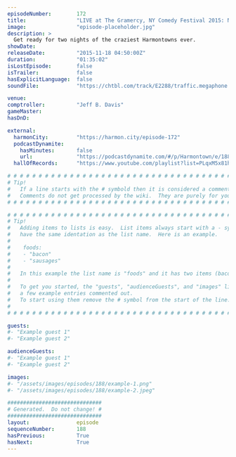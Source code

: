 ```yaml
---
episodeNumber:        172
title:                "LIVE at The Gramercy, NY Comedy Festival 2015: Night 1"
image:                "episode-placeholder.jpg"
description: >
  Get ready for two nights of the craziest Harmontowns ever.
showDate:             
releaseDate:          "2015-11-18 04:50:00Z"
duration:             "01:35:02"
isLostEpisode:        false
isTrailer:            false
hasExplicitLanguage:  false
soundFile:            "https://chtbl.com/track/E2288/traffic.megaphone.fm/STA5763141609.mp3?updated=1561142080"

venue:                
comptroller:          "Jeff B. Davis"
gameMaster:           
hasDnD:               

external:
  harmonCity:         "https://harmon.city/episode-172"
  podcastDynamite:
    hasMinutes:       false
    url:              "https://podcastdynamite.com/#/p/Harmontown/e/188/172"
  hallOfRecords:      "https://www.youtube.com/playlist?list=PLqxM5x81hNOZ_yXwdGtIKKVSOwiE6S6UO"

# # # # # # # # # # # # # # # # # # # # # # # # # # # # # # # # # # # # # # # # # # # # #
# Tip!
#   If a line starts with the # symbold then it is considered a comment.
#   Comments do not get processed by the wiki.  They are purely for your information.
# # # # # # # # # # # # # # # # # # # # # # # # # # # # # # # # # # # # # # # # # # # # #

# # # # # # # # # # # # # # # # # # # # # # # # # # # # # # # # # # # # # # # # # # # # #
# Tip!
#   Adding items to lists is easy.  List items always start with a - symbol and have
#   have the same identation as the list name.  Here is an example.
#
#    foods:
#    - "bacon"
#    - "sausages"
#
#   In this example the list name is "foods" and it has two items (bacon, and sausages).
#
#   To get you started, the "guests", "audienceGuests", and "images" lists below have
#   a few example entries commented out.
#   To start using them remove the # symbol from the start of the line.
#
# # # # # # # # # # # # # # # # # # # # # # # # # # # # # # # # # # # # # # # # # # # # #

guests:
#- "Example guest 1"
#- "Example guest 2"

audienceGuests:
#- "Example guest 1"
#- "Example guest 2"

images:
#- "/assets/images/episodes/188/example-1.png"
#- "/assets/images/episodes/188/example-2.jpeg"

##############################
# Generated.  Do not change! #
##############################
layout:               episode
sequenceNumber:       188
hasPrevious:          True
hasNext:              True
---
```


<!-- The episode description will be rendered here -->

<!-- Add your content BELOW here -->
<!-- vvvvvvvvvvvvvvvvvvvvvvvvvvv -->




<!-- ^^^^^^^^^^^^^^^^^^^^^^^^^^^ -->
<!-- Add your content ABOVE here -->

<!-- The episode gallery will be rendered here -->